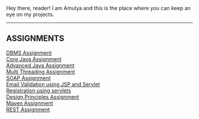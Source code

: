 <html>
  <head>
    <link rel="stylesheet" href="https://www.w3schools.com/w3css/4/w3.css">
    
    
   
  </head>
  <body>
  Hey there, reader! I am Amulya and this is the place where you can keep an eye on my projects.
  <hr>
    <div class="w3-container"> 
  <h2>ASSIGNMENTS</h2>
  <p><a href="https://github.com/amulya-pokala1/DBMS-Assignment">DBMS Assignment</a><br>
  <a href="https://github.com/amulya-pokala1/Telephone-Implementation-Core-Java-">Core Java Assignment</a><br>
  <a href="https://github.com/amulya-pokala1/License-Parser-Advanced-Java-">Advanced Java Assignment</a><br>
  <a href="https://github.com/amulya-pokala1/MultiThreading-Assignment">Multi Threading Assignment</a><br>
  <a href="https://github.com/amulya-pokala1/SOAP-WebService">SOAP Assignment</a><br>
  <a href="https://github.com/amulya-pokala1/Email-Validation-JSP-and-Servlet-">Email Validation using JSP and Servlet</a><br>
  <a href="https://github.com/amulya-pokala1/Registration-Servlet">Registration using servlets</a><br>
  <a href="https://github.com/amulya-pokala1/Design-Principles-Assignment">Design Principles Assignment</a><br>
    <a href="https://github.com/amulya-pokala1/Maven-Parent-and-Child-Dependency">Maven Assignment</a><br>
    <a href="https://github.com/amulya-pokala1/REST-Assignment">REST Assignment</a><br>
   
  </p>
  
</div>
  


</body>
</html>
  
  
